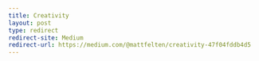 ```yaml
---
title: Creativity
layout: post
type: redirect
redirect-site: Medium
redirect-url: https://medium.com/@mattfelten/creativity-47f04fddb4d5
---
```

